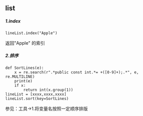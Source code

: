 ## list
##### 1.index
	lineList.index("Apple")
返回"Apple" 的索引

##### 2.排序  

	def SortLines(e):
	    x = re.search(r".*public const int.*= +([0-9]+);.*", e, re.MULTILINE)
	    print(e)
	    if x:
	        return int(x.group(1))
	lineList = [xxxx,xxxx,xxxx]
	lineList.sort(key=SortLines)

参见：工具->1.将变量名按照一定顺序排版